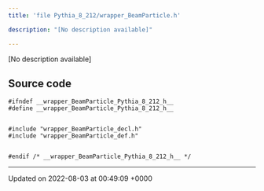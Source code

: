 ```yaml
---
title: 'file Pythia_8_212/wrapper_BeamParticle.h'

description: "[No description available]"

---
```







[No description available]




## Source code

```
#ifndef __wrapper_BeamParticle_Pythia_8_212_h__
#define __wrapper_BeamParticle_Pythia_8_212_h__


#include "wrapper_BeamParticle_decl.h"
#include "wrapper_BeamParticle_def.h"


#endif /* __wrapper_BeamParticle_Pythia_8_212_h__ */
```


-------------------------------

Updated on 2022-08-03 at 00:49:09 +0000
